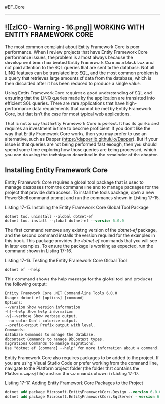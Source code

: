#EF_Core 

---

## ![[zICO - Warning - 16.png]] WORKING WITH ENTITY FRAMEWORK CORE

The most common complaint about Entity Framework Core is poor performance. When I review projects that have Entity Framework Core performance issues, the problem is almost always because the development team has treated Entity Framework Core as a black box and not paid attention to the SQL queries that are sent to the database. Not all LINQ features can be translated into SQL, and the most common problem is a query that retrieves large amounts of data from the database, which is then discarded after it has been reduced to produce a single value.

Using Entity Framework Core requires a good understanding of SQL and ensuring that the LINQ queries made by the application are translated into efficient SQL queries. There are rare applications that have high-performance data requirements that cannot be met by Entity Framework Core, but that isn’t the case for most typical web applications.

That is not to say that Entity Framework Core is perfect. It has its quirks and requires an investment in time to become proficient. If you don’t like the way that Entity Framework Core works, then you may prefer to use an alternative, such as Dapper (https://dapperlib.github.io/Dapper). But if your issue is that queries are not being performed fast enough, then you should spend some time exploring how those queries are being processed, which you can do using the techniques described in the remainder of the chapter.

## Installing Entity Framework Core

Entity Framework Core requires a global tool package that is used to manage databases from the command line and to manage packages for the project that provide data access. To install the tools package, open a new PowerShell command prompt and run the commands shown in Listing 17-15.

Listing 17-15. Installing the Entity Framework Core Global Tool Package
```ps
dotnet tool uninstall --global dotnet-ef
dotnet tool install --global dotnet-ef --version 6.0.0
```

The first command removes any existing version of the *dotnet-ef* package, and the second command installs the version required for the examples in this book. This package provides the *dotnet ef* commands that you will see in later examples. To ensure the package is working as expected, run the command shown in Listing 17-16.

Listing 17-16. Testing the Entity Framework Core Global Tool
```ps
dotnet ef --help
```

This command shows the help message for the global tool and produces the following output:
```txt
Entity Framework Core .NET Command-line Tools 6.0.0
Usage: dotnet ef [options] [command]
Options:
--version Show version information
-h|--help Show help information
-v|--verbose Show verbose output.
--no-color Don't colorize output.
--prefix-output Prefix output with level.
Commands:
database Commands to manage the database.
dbcontext Commands to manage DbContext types.
migrations Commands to manage migrations.
Use "dotnet ef [command] --help" for more information about a command.
```

Entity Framework Core also requires packages to be added to the project. If you are using Visual Studio Code or prefer working from the command line, navigate to the Platform project folder (the folder that contains the Platform.csproj file) and run the commands shown in Listing 17-17.

Listing 17-17. Adding Entity Framework Core Packages to the Project
```ps
dotnet add package Microsoft.EntityFrameworkCore.Design --version 6.0.0
dotnet add package Microsoft.EntityFrameworkCore.SqlServer --version 6.0.0
```